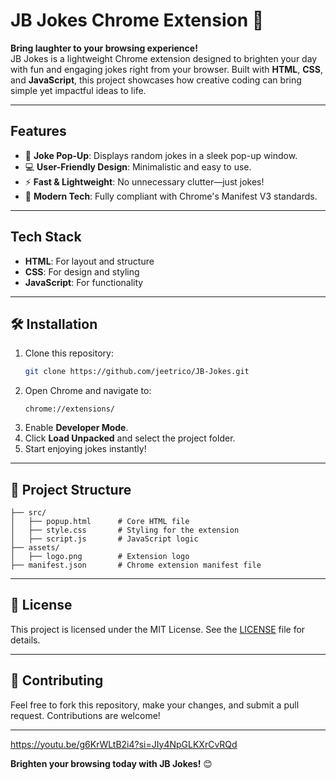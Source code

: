 # JB Jokes Chrome Extension 🎉  

**Bring laughter to your browsing experience!**  
JB Jokes is a lightweight Chrome extension designed to brighten your day with fun and engaging jokes right from your browser. Built with **HTML**, **CSS**, and **JavaScript**, this project showcases how creative coding can bring simple yet impactful ideas to life.  

---

## Features  
- 🌟 **Joke Pop-Up**: Displays random jokes in a sleek pop-up window.  
- 💻 **User-Friendly Design**: Minimalistic and easy to use.  
- ⚡ **Fast & Lightweight**: No unnecessary clutter—just jokes!  
- 📖 **Modern Tech**: Fully compliant with Chrome's Manifest V3 standards.  

---

## Tech Stack  
- **HTML**: For layout and structure  
- **CSS**: For design and styling  
- **JavaScript**: For functionality  

---

## 🛠️ Installation  

1. Clone this repository:  
   ```bash
   git clone https://github.com/jeetrico/JB-Jokes.git
   ```  
2. Open Chrome and navigate to:  
   ```
   chrome://extensions/
   ```  
3. Enable **Developer Mode**.  
4. Click **Load Unpacked** and select the project folder.  
5. Start enjoying jokes instantly!  

---

## 📂 Project Structure  

```
├── src/
│   ├── popup.html      # Core HTML file
│   ├── style.css       # Styling for the extension
│   ├── script.js       # JavaScript logic
├── assets/
│   ├── logo.png        # Extension logo
├── manifest.json       # Chrome extension manifest file
```

---

## 📝 License  
This project is licensed under the MIT License. See the [LICENSE](LICENSE) file for details.  

---

## 🤝 Contributing  
Feel free to fork this repository, make your changes, and submit a pull request. Contributions are welcome!  

---
https://youtu.be/g6KrWLtB2i4?si=JIy4NpGLKXrCvRQd

**Brighten your browsing today with JB Jokes!** 😊
